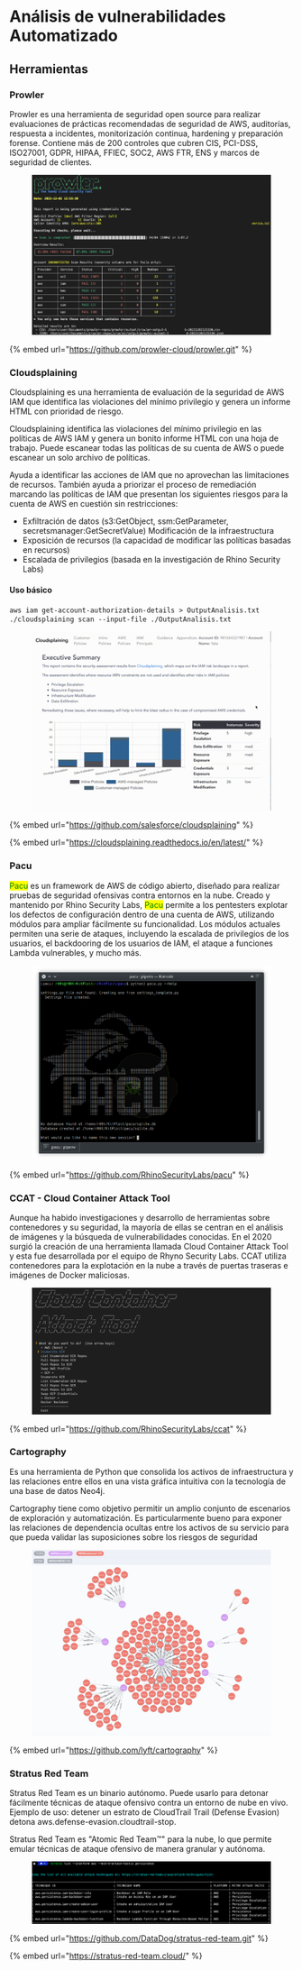 # Análisis de vulnerabilidades Automatizado



## Herramientas

### Prowler

Prowler es una herramienta de seguridad open source para realizar evaluaciones de prácticas recomendadas de seguridad de AWS, auditorías, respuesta a incidentes, monitorización continua, hardening y preparación forense. Contiene más de 200 controles que cubren CIS, PCI-DSS, ISO27001, GDPR, HIPAA, FFIEC, SOC2, AWS FTR, ENS y marcos de seguridad de clientes.

<figure><img src="../.gitbook/assets/image (6) (4).png" alt=""><figcaption></figcaption></figure>

{% embed url="https://github.com/prowler-cloud/prowler.git" %}

### Cloudsplaining

Cloudsplaining es una herramienta de evaluación de la seguridad de AWS IAM que identifica las violaciones del mínimo privilegio y genera un informe HTML con prioridad de riesgo.

&#x20;Cloudsplaining identifica las violaciones del mínimo privilegio en las políticas de AWS IAM y genera un bonito informe HTML con una hoja de trabajo. Puede escanear todas las políticas de su cuenta de AWS o puede escanear un solo archivo de políticas.&#x20;

Ayuda a identificar las acciones de IAM que no aprovechan las limitaciones de recursos. También ayuda a priorizar el proceso de remediación marcando las políticas de IAM que presentan los siguientes riesgos para la cuenta de AWS en cuestión sin restricciones:&#x20;

* Exfiltración de datos (s3:GetObject, ssm:GetParameter, secretsmanager:GetSecretValue) Modificación de la infraestructura
* Exposición de recursos (la capacidad de modificar las políticas basadas en recursos)
* Escalada de privilegios (basada en la investigación de Rhino Security Labs)

#### Uso básico

```
aws iam get-account-authorization-details > OutputAnalisis.txt
./cloudsplaining scan --input-file ./OutputAnalisis.txt
```



<figure><img src="../.gitbook/assets/image (4) (4) (1).png" alt=""><figcaption></figcaption></figure>

{% embed url="https://github.com/salesforce/cloudsplaining" %}

{% embed url="https://cloudsplaining.readthedocs.io/en/latest/" %}

### Pacu

<mark style="color:green;">Pacu</mark> es un framework de AWS de código abierto, diseñado para realizar pruebas de seguridad ofensivas contra entornos en la nube. Creado y mantenido por Rhino Security Labs, <mark style="color:green;">Pacu</mark> permite a los pentesters explotar los defectos de configuración dentro de una cuenta de AWS, utilizando módulos para ampliar fácilmente su funcionalidad. Los módulos actuales permiten una serie de ataques, incluyendo la escalada de privilegios de los usuarios, el backdooring de los usuarios de IAM, el ataque a funciones Lambda vulnerables, y mucho más.

<figure><img src="../.gitbook/assets/image (1) (4).png" alt=""><figcaption></figcaption></figure>

{% embed url="https://github.com/RhinoSecurityLabs/pacu" %}

### CCAT - Cloud Container Attack Tool

Aunque ha habido investigaciones y desarrollo de herramientas sobre contenedores y su seguridad, la mayoría de ellas se centran en el análisis de imágenes y la búsqueda de vulnerabilidades conocidas. En el 2020 surgió la creación de una herramienta llamada Cloud Container Attack Tool y esta fue desarrollada por el equipo de Rhyno Security Labs. CCAT utiliza contenedores para la explotación en la nube a través de puertas traseras e imágenes de Docker maliciosas.

<figure><img src="../.gitbook/assets/image (3) (6) (1).png" alt=""><figcaption></figcaption></figure>

{% embed url="https://github.com/RhinoSecurityLabs/ccat" %}

### Cartography

Es una herramienta de Python que consolida los activos de infraestructura y las relaciones entre ellos en una vista gráfica intuitiva con la tecnología de una base de datos Neo4j.&#x20;

Cartography tiene como objetivo permitir un amplio conjunto de escenarios de exploración y automatización. Es particularmente bueno para exponer las relaciones de dependencia ocultas entre los activos de su servicio para que pueda validar las suposiciones sobre los riesgos de seguridad

<figure><img src="../.gitbook/assets/image (70).png" alt=""><figcaption></figcaption></figure>

{% embed url="https://github.com/lyft/cartography" %}

### Stratus Red Team

Stratus Red Team es un binario autónomo. Puede usarlo para detonar fácilmente técnicas de ataque ofensivo contra un entorno de nube en vivo. Ejemplo de uso: detener un estrato de CloudTrail Trail (Defense Evasion) detona aws.defense-evasion.cloudtrail-stop.

Stratus Red Team es "Atomic Red Team™" para la nube, lo que permite emular técnicas de ataque ofensivo de manera granular y autónoma.

<figure><img src="../.gitbook/assets/image (5) (2) (1).png" alt=""><figcaption></figcaption></figure>

{% embed url="https://github.com/DataDog/stratus-red-team.git" %}

{% embed url="https://stratus-red-team.cloud/" %}







